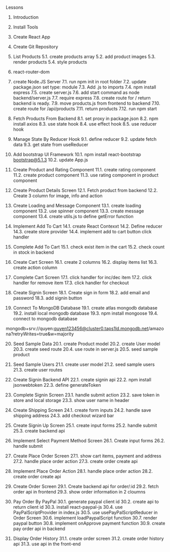 Lessons

1. Introduction
2. Install Tools
3. Create React App
4. Create Git Repository

5. List Products
   5.1. create products array
   5.2. add product images
   5.3. render products
   5.4. style products

6. react-router-dom

7. create Node.JS Server
   7.1. run npm init in root folder
   7.2. update package.json set type: module
   7.3. Add .js to imports
   7.4. npm install express
   7.5. create server.js
   7.6. add start command as node backend/server.js
   7.7. require express
   7.8. create route for / return backend is ready.
   7.9. move products.js from frontend to backend
   7.10. create route for /api/products
   7.11. return products
   7.12. run npm start

8. Fetch Products From Backend
   8.1. set proxy in package.json
   8.2. npm install axios
   8.3. use state hook
   8.4. use effect hook
   8.5. use reducer hook

9. Manage State By Reducer Hook
   9.1. define reducer
   9.2. update fetch data
   9.3. get state from useReducer

10. Add bootstrap UI Framework
    10.1. npm install react-bootstrap bootstrap@5.1.3
    10.2. update App.js

11. Create Product and Rating Component
    11.1. create rating component
    11.2. create product component
    11.3. use rating component in product component

12. Create Product Details Screen
    12.1. Fetch product from backend
    12.2. Create 3 column for image, info and action

13. Create Loading and Message Component
    13.1. create loading component
    13.2. use spinner component
    13.3. create message component
    13.4. create utils.js to define getError function

14. Implement Add To Cart
    14.1. create React Contexxt
    14.2. Define reducer
    14.3. create store provider
    14.4. implement add to cart button click handler

15. Complete Add To Cart
    15.1. check exist item in the cart
    15.2. check count in stock in backend

16. Create Cart Screen
    16.1. create 2 columns
    16.2. display items list
    16.3. create action column

17. Complete Cart Screen
    17.1. click handler for inc/dec item
    17.2. click handler for remove item
    17.3. click handler for checkout

18. Create Signin Screen
    18.1. Create sign in form
    18.2. add email and password
    18.3. add signin button

19. Connect To MongoDB Database
    19.1. create atlas mongodb database
    19.2. install local mongodb database
    19.3. npm install mongoose
    19.4. connect to mongodb database

mongodb+srv://quyen:quyen123456@cluster0.taps1ld.mongodb.net/amazona?retryWrites=true&w=majority

20. Seed Sample Data
    20.1. create Product model
    20.2. create User model
    20.3. create seed route
    20.4. use route in server.js
    20.5. seed sample product

21. Seed Sample Users
    21.1. create user model
    21.2. seed sample users
    21.3. create user routes

22. Create Signin Backend API
    22.1. create signin api
    22.2. npm install jsonwebtoken
    22.3. define generateToken

23. Complete Signin Screen
    23.1. handle submit action
    23.2. save token in store and local storage
    23.3. show user name in header

24. Create Shipping Screen
    24.1. create form inputs
    24.2. handle save shipping address
    24.3. add checkout wizard bar

25. Create Signin Up Screen
    25.1. create input forms
    25.2. handle submit
    25.3. create backend api

26. Implement Select Payment Method Screen
    26.1. Create input forms
    26.2. handle submit

27. Create Place Order Screen
    27.1. show cart items, payment and address
    27.2. handle place order action
    27.3. create order create api

28. Implement Place Order Action
    28.1. handle place order action
    28.2. create order create api

29. Create Order Screen
    29.1. Create backend api for order/:id
    29.2. fetch order api in frontend
    29.3. show order information in 2 cloumns

30. Pay Order By PayPal
    30.1. generate paypal client id
    30.2. create api to return client id
    30.3. install react-paypal-js
    30.4. use PayPalScriptProvider in index.js
    30.5. use usePayPalScriptReducer in Order Screen
    30.6. implement loadPaypalScript function
    30.7. render paypal button
    30.8. implement onApprove payment function
    30.9. create pay order api in backend

31. Display Order History
    31.1. create order screen
    31.2. create order history api
    31.3. use api in the front-end

